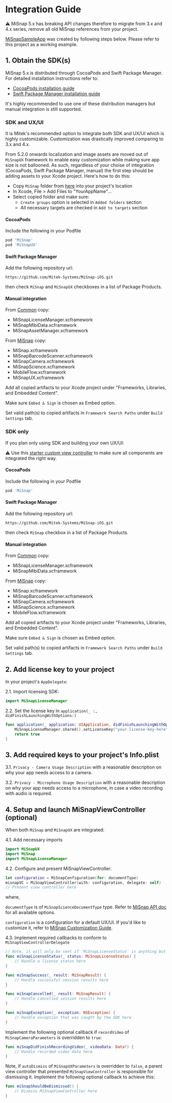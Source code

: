 # Integration Guide

:warning: MiSnap 5.x has breaking API changes therefore to migrate from 3.x and 4.x series, remove all old MiSnap references from your project.

[MiSnapSampleApp](../../../Examples/Apps/MiSnap/MiSnapSampleApp) was created by following steps below. Please refer to this project as a working example.

## 1. Obtain the SDK(s)
MiSnap 5.x is distributed through CocoaPods and Swift Package Manager. For detailed installation instructions refer to:
* [CocoaPods installation guide](https://guides.cocoapods.org/using/using-cocoapods.html)
* [Swift Package Manager installation guide](https://developer.apple.com/documentation/swift_packages/adding_package_dependencies_to_your_app)

It's highly recommended to use one of these distribution managers but manual integration is still supported.

### SDK and UX/UI
It is Mitek's recommended option to integrate both SDK and UX/UI which is highly customizable. Customization was drastically improved comparing to 3.x and 4.x.

From 5.2.0 onwards localization and image assets are moved out of `MiSnapUX` framework to enable easy customization while making sure app size is not ballooned. As such, regardless of your choise of integration (CocoaPods, Swift Package Manager, manual) the first step should be adding assets to your Xcode project. Here's how to do this:
* Copy `MiSnap` folder from [here](../../../Assets) into your project's location
* In Xcode, File > Add Files to "YourAppName"...
* Select copied folder and make sure:
    * `Create groups` option is selected in `Added folders` section
    * All necessary targets are checked in `Add to targets` section

#### CocoaPods

Include the following in your Podfile

```Ruby
pod 'MiSnap'
pod 'MiSnapUX'
```
#### Swift Package Manager

Add the following repository url:

`https://github.com/Mitek-Systems/MiSnap-iOS.git`

then check `MiSnap` and `MiSnapUX` checkboxes in a list of Package Products.

#### Manual integration

From [Common](../../../SDKs/Common) copy:
* MiSnapLicenseManager.xcframework
* MiSnapMibiData.xcframework
* MiSnapAssetManager.xcframework

From [MiSnap](../../../SDKs/MiSnap) copy:
* MiSnap.xcframework
* MiSnapBarcodeScanner.xcframework
* MiSnapCamera.xcframework
* MiSnapScience.xcframework
* MobileFlow.xcframework
* MiSnapUX.xcframework

Add all copied artifacts to your Xcode project under "Frameworks, Libraries, and Embedded Content". 

Make sure `Embed & Sign` is chosen as Embed option.

Set valid path(s) to copied artifacts in `Framework Search Paths` under `Build Settings` tab.

### SDK only

If you plan only using SDK and building your own UX/UI:

:warning: Use this [starter custom view controller](../../../Examples/Snippets/MiSnap/CustomViewController.swift) to make sure all components are integrated the right way.

#### CocoaPods

Include the following in your Podfile

```Ruby
pod 'MiSnap'
```
#### Swift Package Manager

Add the following repository url:

`https://github.com/Mitek-Systems/MiSnap-iOS.git`

then check `MiSnap` checkbox in a list of Package Products.

#### Manual integration

From [Common](../../../SDKs/Common) copy:
* MiSnapLicenseManager.xcframework
* MiSnapMibiData.xcframework

From [MiSnap](../../../SDKs/MiSnap) copy:
* MiSnap.xcframework
* MiSnapBarcodeScanner.xcframework
* MiSnapCamera.xcframework
* MiSnapScience.xcframework
* MobileFlow.xcframework

Add all copied artifacts to your Xcode project under "Frameworks, Libraries, and Embedded Content". 

Make sure `Embed & Sign` is chosen as Embed option.

Set valid path(s) to copied artifacts in `Framework Search Paths` under `Build Settings` tab.

## 2. Add license key to your project

In your project's `AppDelegate`:

2.1. Import licensing SDK:
```Swift
import MiSnapLicenseManager
```
2.2. Set the license key in `application(_ :, didFinishLaunchingWithOptions:)`

```Swift
func application(_ application: UIApplication, didFinishLaunchingWithOptions launchOptions: [UIApplication.LaunchOptionsKey: Any]?) -> Bool {
    MiSnapLicenseManager.shared().setLicenseKey("your-license-key-here")
    return true
}
```

## 3. Add required keys to your project's Info.plist

3.1. `Privacy - Camera Usage Description` with a reasonable description on why your app needs access to a camera.

3.2. `Privacy - Microphone Usage Description` with a reasonable description on why your app needs access to a microphone, in case a video recording with audio is required.

## 4. Setup and launch MiSnapViewController (optional)

When both `MiSnap` and `MiSnapUX` are integrated:

4.1. Add necessary imports
```Swift
import MiSnapUX
import MiSnap
import MiSnapLicenseManager
```
4.2. Configure and present MiSnapViewController:
```Swift
let configuration = MiSnapConfiguration(for: documentType)
misnapVC = MiSnapViewController(with: configuration, delegate: self)
// Present view controller here
```
where,

`documentType` is of `MiSnapScienceDocumentType` type. Refer to [MiSnap API doc](https://htmlpreview.github.io/?https://github.com/Mitek-Systems/MiSnap-iOS/blob/main/Docs/API/MiSnap/MiSnap/Enums/MiSnapScienceDocumentType.html) for all available options.

`configuration` is a configuration for a default UX/UI. If you'd like to customize it, refer to [MiSnap Customization Guide](customization_guide.md).

4.3. Implement required callbacks to conform to `MiSnapViewControllerDelegate`

```Swift
// Note, it will only be sent if `MiSnapLicenseStatus` is anything but `.valid`
func miSnapLicenseStatus(_ status: MiSnapLicenseStatus) {
    // Handle a license status here
}

func miSnapSuccess(_ result: MiSnapResult) {
    // Handle successful session results here
}

func miSnapCancelled(_ result: MiSnapResult) {
    // Handle cancelled session results here 
}

func miSnapException(_ exception: NSException) {
    // Handle exception that was caught by the SDK here
}
```
Implement the following optional callback if `recordVideo` of `MiSnapCameraParameters` is overridden to `true`:
```Swift
func miSnapDidFinishRecordingVideo(_ videoData: Data?) {
    // Handle recorded video data here
}
```
Note, if `autoDismiss` of `MiSnapUXParameters` is overridden to `false`, a parent view controller that presented `MiSnapViewController` is responsible for dismissing it. Implement the following optional callback to achieve this:
```Swift
func miSnapShouldBeDismissed() {
    // Dismiss MiSnapViewController here
}
```